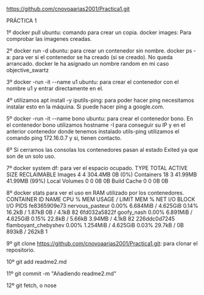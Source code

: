 https://github.com/cnovoaarias2001/Practica1.git

PRÁCTICA 1
	
1º docker pull ubuntu: comando para crear un copia.
   docker images: Para comprobar las imagenes creadas.
   
2º docker run -d ubuntu: para crear un contenedor sin nombre.
   docker ps -a: para ver si el contenedor se ha creado (si se creado). No queda arrancado.
   docker le ha asignado un nombre random en mi caso objective_swartz
   
3º docker -run -it --name u1 ubuntu: para crear el contenedor con el nombre u1 y entrar directamente en el.
   
4º utilizamos apt install -y iputils-ping: para poder hacer ping necesitamos instalar esto en la máquina. Si puede hacer ping a google.com.

5º docker -run  -it --name bono ubuntu: para crear el contenedor bono.
   En el contenedor bono utilizamos hostname -I para conseguir su IP y en el anterior contenedor donde tenemos instalado utils-ping utilizamos el comando ping 172.16.0.7 y si, tienen contacto.

6º Si cerramos las consolas los contenedores pasan al estado Exited ya que son de un solo uso.

7º docker system df: para ver el espacio ocupado.
TYPE            TOTAL     ACTIVE    SIZE      RECLAIMABLE
Images          4         4         304.4MB   0B (0%)
Containers      18        3         41.99MB   41.99MB (99%)
Local Volumes   0         0         0B        0B
Build Cache     0         0         0B        0B

8º docker stats para ver el uso en RAM utilizado por los contenedores.
CONTAINER ID   NAME                   CPU %     MEM USAGE / LIMIT     MEM %     NET I/O           BLOCK I/O        PIDS
fe8365909e73   nervous_pasteur        0.00%     6.684MiB / 4.625GiB   0.14%     16.2kB / 1.87kB   0B / 4.1kB       82
6fd032a5822f   goofy_nash             0.00%     6.891MiB / 4.625GiB   0.15%     22.8kB / 5.66kB   3.94MB / 4.1kB   82
226ddc0d7245   flamboyant_chebyshev   0.00%     1.254MiB / 4.625GiB   0.03%     29.7kB / 0B       893kB / 262kB    1

9º git clone https://github.com/cnovoaarias2001/Practica1.git: para clonar el repositorio.

10º git add readme2.md

11º git commit -m "Añadiendo readme2.md"

12º git fetch, o nose
